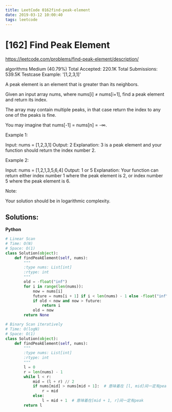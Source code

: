 ```yaml
---
title: LeetCode 0162find-peak-element
date: 2019-03-12 10:00:40
tags: leetcode
---
```


# [162] Find Peak Element

 https://leetcode.com/problems/find-peak-element/description/

 algorithms
 Medium (40.79%)
 Total Accepted:    220.1K
 Total Submissions: 539.5K
 Testcase Example:  '[1,2,3,1]'

 A peak element is an element that is greater than its neighbors.
 
 Given an input array nums, where nums[i] ≠ nums[i+1], find a peak element and
 return its index.
 
 The array may contain multiple peaks, in that case return the index to any
 one of the peaks is fine.
 
 You may imagine that nums[-1] = nums[n] = -∞.
 
 Example 1:
 
 
 Input: nums = [1,2,3,1]
 Output: 2
 Explanation: 3 is a peak element and your function should return the index
 number 2.
 
 Example 2:
 
 
 Input: nums = [1,2,1,3,5,6,4]
 Output: 1 or 5 
 Explanation: Your function can return either index number 1 where the peak
 element is 2, 
 or index number 5 where the peak element is 6.
 
 
 Note:
 
 Your solution should be in logarithmic complexity.
 

## Solutions:

**Python**
```python
# Linear Scan
# Time: O(N)
# Space: O(1)
class Solution(object):
    def findPeakElement(self, nums):
        """
        :type nums: List[int]
        :rtype: int
        """
        old = -float("inf")
        for i in range(len(nums)):
            now = nums[i]
            future = nums[i + 1] if i < len(nums) - 1 else -float("inf")
            if old < now and now > future:
                return i
            old = now
        return None

# Binary Scan iteratively
# Time: O(logN)
# Space: O(1)
class Solution(object):
    def findPeakElement(self, nums):
        """
        :type nums: List[int]
        :rtype: int
        """
        l = 0
        r = len(nums) - 1
        while l < r:
            mid = (l + r) // 2
            if nums[mid] > nums[mid + 1]:  # 意味着在 [l, mid]间一定有peak
                r = mid
            else:
                l = mid + 1  # 意味着在[mid + 1, r]间一定有peak
        return l
```